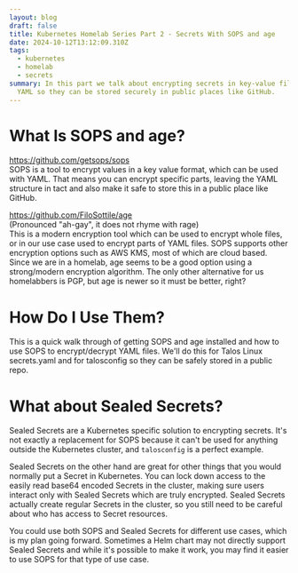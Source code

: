 ```yaml
---
layout: blog
draft: false
title: Kubernetes Homelab Series Part 2 - Secrets With SOPS and age
date: 2024-10-12T13:12:09.310Z
tags:
  - kubernetes
  - homelab
  - secrets
summary: In this part we talk about encrypting secrets in key-value files like
  YAML so they can be stored securely in public places like GitHub.
---
```

# What Is SOPS and age?
https://github.com/getsops/sops  
SOPS is a tool to encrypt values in a key value format, which can be used with YAML. That means you can encrypt specific parts, leaving the YAML structure in tact and also make it safe to store this in a public place like GitHub.

https://github.com/FiloSottile/age  
(Pronounced "ah-gay", it does not rhyme with rage)  
This is a modern encryption tool which can be used to encrypt whole files, or in our use case used to encrypt parts of YAML files. SOPS supports other encryption options such as AWS KMS, most of which are cloud based. Since we are in a homelab, age seems to be a good option using a strong/modern encryption algorithm. The only other alternative for us homelabbers is PGP, but age is newer so it must be better, right?

# How Do I Use Them?
This is a quick walk through of getting SOPS and age installed and how to use SOPS to encrypt/decrypt YAML files. We'll do this for Talos Linux secrets.yaml and for talosconfig so they can be safely stored in a public repo.

# What about Sealed Secrets?
Sealed Secrets are a Kubernetes specific solution to encrypting secrets. It's not exactly a replacement for SOPS because it can't be used for anything outside the Kubernetes cluster, and `talosconfig` is a perfect example.

Sealed Secrets on the other hand are great for other things that you would normally put a Secret in Kubernetes. You can lock down access to the easily read base64 encoded Secrets in the cluster, making sure users interact only with Sealed Secrets which are truly encrypted. Sealed Secrets actually create regular Secrets in the cluster, so you still need to be careful about who has access to Secret resources.

You could use both SOPS and Sealed Secrets for different use cases, which is my plan going forward. Sometimes a Helm chart may not directly support Sealed Secrets and while it's possible to make it work, you may find it easier to use SOPS for that type of use case.
